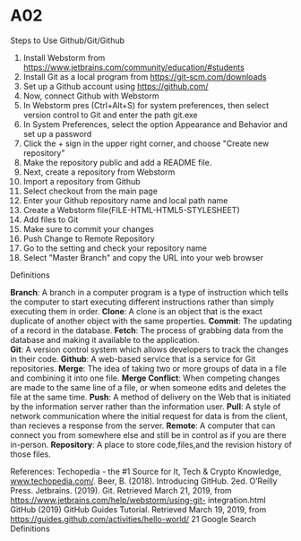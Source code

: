 # A02
Steps to Use Github/Git/Github
1. Install Webstorm from https://www.jetbrains.com/community/education/#students
2. Install Git as a local program from https://git-scm.com/downloads
3. Set up a Github account using https://github.com/
4. Now, connect Github with Webstorm
5. In Webstorm pres (Ctrl+Alt+S) for system preferences, then select version control to Git and enter the path git.exe
6. In System Preferences, select the option Appearance and Behavior and set up a password
7. Click the + sign in the upper right corner, and choose "Create new repository"
8. Make the repository public and add a README file.
9. Next, create a repository from Webstorm
10. Import a repository from Github
11. Select checkout from the main page
12. Enter your Github repository name and local path name
13. Create a Webstorm file(FILE-HTML-HTML5-STYLESHEET)
14. Add files to Git
15. Make sure to commit your changes
16. Push Change to Remote Repository
17. Go to the setting and check your repository name
18. Select "Master Branch" and copy the URL into your web browser
    
Definitions

**Branch**: A branch in a computer program is a type of instruction which tells the computer to start executing different instructions rather than simply executing them in order. 
**Clone**: A clone is an object that is the exact duplicate of another object with the same properties. 
**Commit**: The updating of a record in the database. 
**Fetch**: The process of grabbing data from the database and making it available to the application.  
**Git**: A version control system which allows developers to track the changes in their code.
**Github**: A web-based service that is a service for Git repositories. 
**Merge**: The idea of taking two or more groups of data in a file and combining it into one file. 
**Merge Conflict**: When competing changes are made to the same line of a file, or when someone edits and deletes the file at the same time. 
**Push**: A method of delivery on the Web that is initiated by the information server rather than the information user.
**Pull**: A style of network communication where the initial request for data is from the client, than recieves a response from the server.
**Remote**: A computer that can connect you from somewhere else and still be in control as if you are there in-person. 
**Repository**: A place to store code,files,and the revision history of those files. 

References:
Techopedia - the #1 Source for It, Tech & Crypto Knowledge, www.techopedia.com/. 
Beer, B. (2018). Introducing GitHub. 2ed. O’Reilly Press.
Jetbrains. (2019). Git. Retrieved March 21, 2019, from
https://www.jetbrains.com/help/webstorm/using-git-
integration.html
GitHub (2019) GitHub Guides Tutorial. Retrieved March
19, 2019, from
https://guides.github.com/activities/hello-world/
21
Google Search Definitions

